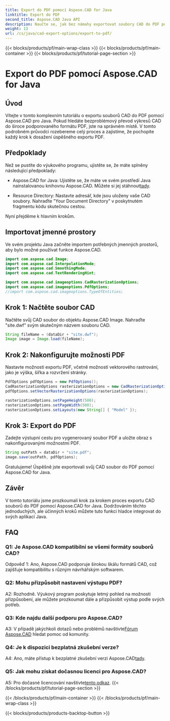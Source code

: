 ```yaml
---
title: Export do PDF pomocí Aspose.CAD for Java
linktitle: Export do PDF
second_title: Aspose.CAD Java API
description: Naučte se, jak bez námahy exportovat soubory CAD do PDF pomocí Aspose.CAD for Java. Postupujte podle našeho podrobného průvodce pro bezproblémovou integraci.
weight: 13
url: /cs/java/cad-export-options/export-to-pdf/
---
```


{{< blocks/products/pf/main-wrap-class >}}
{{< blocks/products/pf/main-container >}}
{{< blocks/products/pf/tutorial-page-section >}}

# Export do PDF pomocí Aspose.CAD for Java

## Úvod

Vítejte v tomto komplexním tutoriálu o exportu souborů CAD do PDF pomocí Aspose.CAD pro Java. Pokud hledáte bezproblémový převod výkresů CAD do široce podporovaného formátu PDF, jste na správném místě. V tomto podrobném průvodci rozebereme celý proces a zajistíme, že pochopíte každý krok k dosažení úspěšného exportu PDF.

## Předpoklady

Než se pustíte do výukového programu, ujistěte se, že máte splněny následující předpoklady:

-  Aspose.CAD for Java: Ujistěte se, že máte ve svém prostředí Java nainstalovanou knihovnu Aspose.CAD. Můžete si jej stáhnout[tady](https://releases.aspose.com/cad/java/).

- Resource Directory: Nastavte adresář, kde jsou uloženy vaše CAD soubory. Nahraďte "Your Document Directory" v poskytnutém fragmentu kódu skutečnou cestou.

Nyní přejděme k hlavním krokům.

## Importovat jmenné prostory

Ve svém projektu Java začněte importem potřebných jmenných prostorů, aby bylo možné používat funkce Aspose.CAD.

```java
import com.aspose.cad.Image;
import com.aspose.cad.InterpolationMode;
import com.aspose.cad.SmoothingMode;
import com.aspose.cad.TextRenderingHint;

import com.aspose.cad.imageoptions.CadRasterizationOptions;
import com.aspose.cad.imageoptions.PdfOptions;
//import com.aspose.cad.imageoptions.TypeOfEntities;
```

## Krok 1: Načtěte soubor CAD

Načtěte svůj CAD soubor do objektu Aspose.CAD Image. Nahraďte "site.dwf" svým skutečným názvem souboru CAD.

```java
String fileName = (dataDir + "site.dwf");
Image image = Image.load(fileName);
```

## Krok 2: Nakonfigurujte možnosti PDF

Nastavte možnosti exportu PDF, včetně možností vektorového rastrování, jako je výška, šířka a rozvržení stránky.

```java
PdfOptions pdfOptions = new PdfOptions();
CadRasterizationOptions rasterizationOptions = new CadRasterizationOptions();
pdfOptions.setVectorRasterizationOptions(rasterizationOptions);

rasterizationOptions.setPageHeight(500);
rasterizationOptions.setPageWidth(500);
rasterizationOptions.setLayouts(new String[] { "Model" });
```

## Krok 3: Export do PDF

Zadejte výstupní cestu pro vygenerovaný soubor PDF a uložte obraz s nakonfigurovanými možnostmi PDF.

```java
String outPath = dataDir + "site.pdf";
image.save(outPath, pdfOptions);
```

Gratulujeme! Úspěšně jste exportovali svůj CAD soubor do PDF pomocí Aspose.CAD for Java.

## Závěr

V tomto tutoriálu jsme prozkoumali krok za krokem proces exportu CAD souborů do PDF pomocí Aspose.CAD for Java. Dodržováním těchto jednoduchých, ale účinných kroků můžete tuto funkci hladce integrovat do svých aplikací Java.

## FAQ

### Q1: Je Aspose.CAD kompatibilní se všemi formáty souborů CAD?

Odpověď 1: Ano, Aspose.CAD podporuje širokou škálu formátů CAD, což zajišťuje kompatibilitu s různým návrhářským softwarem.

### Q2: Mohu přizpůsobit nastavení výstupu PDF?

A2: Rozhodně. Výukový program poskytuje letmý pohled na možnosti přizpůsobení, ale můžete prozkoumat dále a přizpůsobit výstup podle svých potřeb.

### Q3: Kde najdu další podporu pro Aspose.CAD?

 A3: V případě jakýchkoli dotazů nebo problémů navštivte[Fórum Aspose.CAD](https://forum.aspose.com/c/cad/19) hledat pomoc od komunity.

### Q4: Je k dispozici bezplatná zkušební verze?

 A4: Ano, máte přístup k bezplatné zkušební verzi Aspose.CAD[tady](https://releases.aspose.com/).

### Q5: Jak mohu získat dočasnou licenci pro Aspose.CAD?

 A5: Pro dočasné licencování navštivte[tento odkaz](https://purchase.aspose.com/temporary-license/).
{{< /blocks/products/pf/tutorial-page-section >}}

{{< /blocks/products/pf/main-container >}}
{{< /blocks/products/pf/main-wrap-class >}}

{{< blocks/products/products-backtop-button >}}
